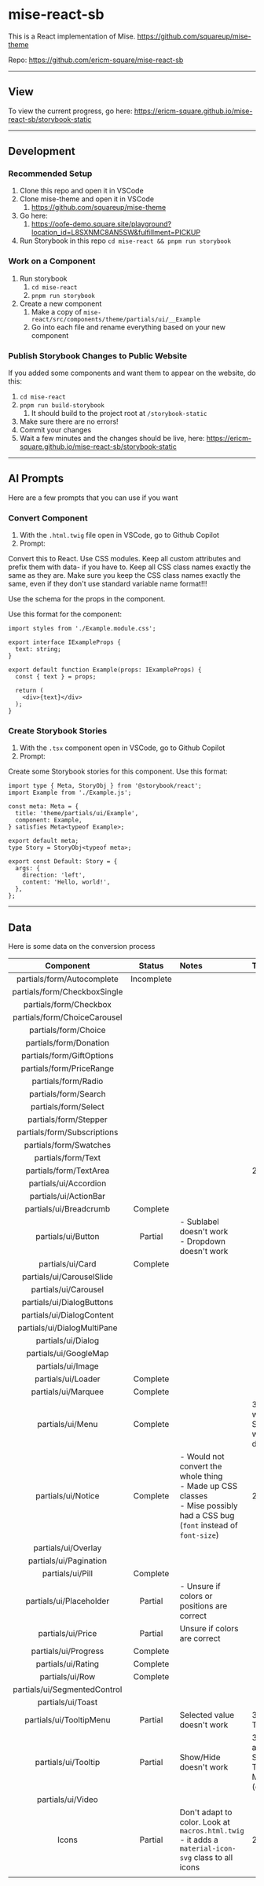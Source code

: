 # mise-react-sb

This is a React implementation of Mise.
https://github.com/squareup/mise-theme

Repo:
https://github.com/ericm-square/mise-react-sb

___
## View
To view the current progress, go here:
https://ericm-square.github.io/mise-react-sb/storybook-static


___
## Development

### Recommended Setup
1. Clone this repo and open it in VSCode
2. Clone mise-theme and open it in VSCode
   1. https://github.com/squareup/mise-theme
3. Go here:
   1. https://oofe-demo.square.site/playground?location_id=L8SXNMC8AN5SW&fulfillment=PICKUP
4. Run Storybook in this repo `cd mise-react && pnpm run storybook`

### Work on a Component
1. Run storybook
   1. `cd mise-react`
   2. `pnpm run storybook`
2. Create a new component
   1. Make a copy of `mise-react/src/components/theme/partials/ui/__Example`
   2. Go into each file and rename everything based on your new component

### Publish Storybook Changes to Public Website
If you added some components and want them to appear on the website, do this:
1. `cd mise-react`
2. `pnpm run build-storybook`
   1. It should build to the project root at `/storybook-static`
3. Make sure there are no errors!
4. Commit your changes
5. Wait a few minutes and the changes should be live, here: https://ericm-square.github.io/mise-react-sb/storybook-static

___
## AI Prompts
Here are a few prompts that you can use if you want

### Convert Component
1. With the `.html.twig` file open in VSCode, go to Github Copilot
2. Prompt:

Convert this to React. Use CSS modules. Keep all custom attributes and prefix them with data- if you have to. Keep all CSS class names exactly the same as they are. Make sure you keep the CSS class names exactly the same, even if they don't use standard variable name format!!!

Use the schema for the props in the component.

Use this format for the component:
```tsx
import styles from './Example.module.css';

export interface IExampleProps {
  text: string;
}

export default function Example(props: IExampleProps) {
  const { text } = props;

  return (
    <div>{text}</div>
  );
}
```

### Create Storybook Stories
1. With the `.tsx` component open in VSCode, go to Github Copilot
2. Prompt:

Create some Storybook stories for this component.
Use this format:
```tsx
import type { Meta, StoryObj } from '@storybook/react';
import Example from './Example.js';

const meta: Meta = {
  title: 'theme/partials/ui/Example',
  component: Example,
} satisfies Meta<typeof Example>;

export default meta;
type Story = StoryObj<typeof meta>;

export const Default: Story = {
  args: {
    direction: 'left',
    content: 'Hello, world!',
  },
};
```


___
## Data
Here is some data on the conversion process

| Component | Status | Notes | Time |
| :-------: | :----: | :---- | :--- |
| partials/form/Autocomplete | Incomplete |  | |
| partials/form/CheckboxSingle | | | |
| partials/form/Checkbox | | | |
| partials/form/ChoiceCarousel | | | |
| partials/form/Choice | | | |
| partials/form/Donation | | | |
| partials/form/GiftOptions | | | |
| partials/form/PriceRange | | | |
| partials/form/Radio | | | |
| partials/form/Search | | | |
| partials/form/Select | | | |
| partials/form/Stepper | | | |
| partials/form/Subscriptions | | | |
| partials/form/Swatches | | | |
| partials/form/Text | | | |
| partials/form/TextArea | | | 22:00 (Copilot) |
| partials/ui/Accordion | | | |
| partials/ui/ActionBar | | | |
| partials/ui/Breadcrumb | Complete | | |
| partials/ui/Button | Partial | - Sublabel doesn't work<br> - Dropdown doesn't work| |
| partials/ui/Card| Complete | | |
| partials/ui/CarouselSlide | | | |
| partials/ui/Carousel | | | |
| partials/ui/DialogButtons | | | |
| partials/ui/DialogContent | | | |
| partials/ui/DialogMultiPane | | | |
| partials/ui/Dialog | | | |
| partials/ui/GoogleMap | | | |
| partials/ui/Image | | | |
| partials/ui/Loader | Complete | | |
| partials/ui/Marquee | Complete | | |
| partials/ui/Menu | Complete | | 39:13 (was working on Select and this was a dependency) |
| partials/ui/Notice | Complete | - Would not convert the whole thing<br> - Made up CSS classes<br> - Mise possibly had a CSS bug (`font` instead of `font-size`)  | 23:02 (Copilot) |
| partials/ui/Overlay | | | |
| partials/ui/Pagination | | | |
| partials/ui/Pill | Complete | | |
| partials/ui/Placeholder | Partial | - Unsure if colors or positions are correct | |
| partials/ui/Price | Partial | Unsure if colors are correct | |
| partials/ui/Progress | Complete | | |
| partials/ui/Rating | Complete | | |
| partials/ui/Row | Complete | | |
| partials/ui/SegmentedControl | | | |
| partials/ui/Toast | | | |
| partials/ui/TooltipMenu | Partial | Selected value doesn't work | 38:02 - Part of Tooltip |
| partials/ui/Tooltip | Partial | Show/Hide doesn't work | 38:02 - was also working on Select, TooltipMenu, Menu (dependencies) |
| partials/ui/Video | | | |
| Icons | Partial | Don't adapt to color. Look at `macros.html.twig` - it adds a `material-icon-svg` class to all icons  | 21:39 (Goose) |
| | | | |